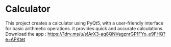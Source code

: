 # Calculator
This project creates a calculator using PyQt5,
with a user-friendly interface for basic arithmetic operations.
it provides quick and accurate calculations. 
Download the app : https://1drv.ms/u/s!ArX3-aq8QNVagznrGP1FYo_e9FHQ?e=APKtet

